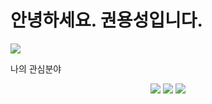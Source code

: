 # 안녕하세요. 권용성입니다.
<img src="https://capsule-render.vercel.app/api?type=waving&color=auto&height=200&section=header&text=yongsung's%20GITHUB&fontSize=90" />

나의 관심분야
<div align="center">
<img src="https://img.shields.io/badge/Python-3776AB?style=flat&logo=Java&logoColor=white" />
<img src="https://img.shields.io/badge/HTML5-E34F26?style=flat&logo=HTML5&logoColor=white" />
<img src="https://img.shields.io/badge/CSS3-1572B6?style=flat&logo=CSS3&logoColor=white" />
</div>
